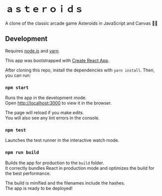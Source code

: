 # ａｓｔｅｒｏｉｄｓ

A clone of the classic arcade game Asteroids in JavaScript and Canvas 🚀👾

## Development

Requires [node.js](https://nodejs.org/) and [yarn](https://yarnpkg.com/).

This app was bootstrapped with [Create React App](https://github.com/facebook/create-react-app).

After cloning this repo, install the dependencies with `yarn install`.
Then, you can run:

### `npm start`

Runs the app in the development mode.<br>
Open [http://localhost:3000](http://localhost:3000) to view it in the browser.

The page will reload if you make edits.<br>
You will also see any lint errors in the console.

### `npm test`

Launches the test runner in the interactive watch mode.

### `npm run build`

Builds the app for production to the `build` folder.<br>
It correctly bundles React in production mode and optimizes the build for the best performance.

The build is minified and the filenames include the hashes.<br>
The app is ready to be deployed!
